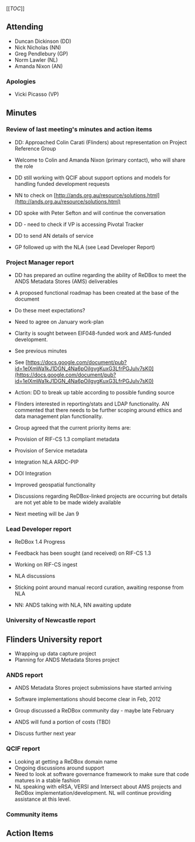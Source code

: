 [[_TOC_]]


## []()Attending


* Duncan Dickinson (DD)
* Nick Nicholas (NN)
* Greg Pendlebury (GP)
* Norm Lawler (NL)
* Amanda Nixon (AN)

### []() Apologies

* Vicki Picasso (VP)


## []()Minutes

### []()Review of last meeting's minutes and action items

* DD: Approached Colin Carati (Flinders) about representation on Project Reference Group

 * Welcome to Colin and Amanda Nixon (primary contact), who will share the role
* DD still working with QCIF about support options and models for handling funded development requests
* NN to check on [http://ands.org.au/resource/solutions.html](http://ands.org.au/resource/solutions.html)
* DD spoke with Peter Sefton and will continue the conversation
* DD - need to check if VP is accessing Pivotal Tracker

 * DD to send AN details of service
* GP followed up with the NLA (see Lead Developer Report)

### []()Project Manager report

* DD has prepared an outline regarding the ability of ReDBox to meet the ANDS Metadata Stores (AMS) deliverables

 * A proposed functional roadmap has been created at the base of the document

  * Do these meet expectations?
  * Need to agree on January work-plan
 * Clarity is sought between EIF048-funded work and AMS-funded development.

  * See previous minutes
 * See [https://docs.google.com/document/pub?id=1elXmWa1kJ1DGN_4Na6pOiIgvgKuxG3LfrPGJuIv7sK0](https://docs.google.com/document/pub?id=1elXmWa1kJ1DGN_4Na6pOiIgvgKuxG3LfrPGJuIv7sK0)

  * Action: DD to break up table according to possible funding source
  * Flinders interested in reporting/stats and LDAP functionality. AN commented that there needs to be further scoping around ethics and data management plan functionality.
 * Group agreed that the current priority items are:

  * Provision of RIF-CS 1.3 compliant metadata 
  * Provision of Service metadata 
  * Integration NLA ARDC-PIP 
  * DOI Integration 
  * Improved geospatial functionality
* Discussions regarding ReDBox-linked projects are occurring but details are not yet able to be made widely available
* Next meeting will be Jan 9

### []()Lead Developer report

* ReDBox 1.4 Progress

 * Feedback has been sought (and received) on RIF-CS 1.3
 * Working on RIF-CS ingest
* NLA discussions

 * Sticking point around manual record curation, awaiting response from NLA
 * NN: ANDS talking with NLA, NN awaiting update

### []()University of Newcastle report



## []()Flinders University report


* Wrapping up data capture project
* Planning for ANDS Metadata Stores project

### []() ANDS report

* ANDS Metadata Stores project submissions have started arriving

 * Software implementations should become clear in Feb, 2012
* Group discussed a ReDBox community day - maybe late February

 * ANDS will fund a portion of costs (TBD)
 * Discuss further next year

### []()QCIF report

* Looking at getting a ReDBox domain name
* Ongoing discussions around support
* Need to look at software governance framework to make sure that code matures in a stable fashion
* NL speaking with eRSA, VERSI and Intersect about AMS projects and ReDBox implementation/development. NL will continue providing assistance at this level.

### []() Community items


## []()Action Items